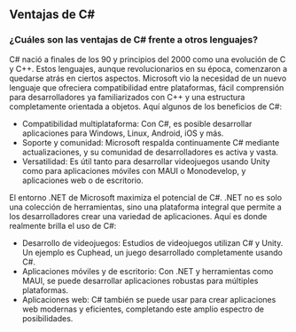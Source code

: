 <h2> Ventajas de C# </h2>

<h3> ¿Cuáles son las ventajas de C# frente a otros lenguajes? </h3>

<p align="left"> C# nació a finales de los 90 y principios del 2000 como una evolución de C y C++. Estos lenguajes, aunque revolucionarios en su época, comenzaron a quedarse atrás en ciertos aspectos. Microsoft vio la necesidad de un nuevo lenguaje que ofreciera compatibilidad entre plataformas, fácil comprensión para desarrolladores ya familiarizados con C++ y una estructura completamente orientada a objetos. Aquí algunos de los beneficios de C#:

* Compatibilidad multiplataforma: Con C#, es posible desarrollar aplicaciones para Windows, Linux, Android, iOS y más.
* Soporte y comunidad: Microsoft respalda continuamente C# mediante actualizaciones, y su comunidad de desarrolladores es activa y vasta.
* Versatilidad: Es útil tanto para desarrollar videojuegos usando Unity como para aplicaciones móviles con MAUI o Monodevelop, y aplicaciones web o de escritorio. </p>

<p align="left"> El entorno .NET de Microsoft maximiza el potencial de C#. .NET no es solo una colección de herramientas, sino una plataforma integral que permite a los desarrolladores crear una variedad de aplicaciones. Aquí es donde realmente brilla el uso de C#:

* Desarrollo de videojuegos: Estudios de videojuegos utilizan C# y Unity. Un ejemplo es Cuphead, un juego desarrollado completamente usando C#.
* Aplicaciones móviles y de escritorio: Con .NET y herramientas como MAUI, se puede desarrollar aplicaciones robustas para múltiples plataformas.
* Aplicaciones web: C# también se puede usar para crear aplicaciones web modernas y eficientes, completando este amplio espectro de posibilidades. </p>